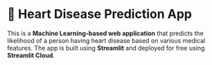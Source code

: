 # 💓 Heart Disease Prediction App

This is a **Machine Learning-based web application** that predicts the likelihood of a person having heart disease based on various medical features. The app is built using **Streamlit** and deployed for free using **Streamlit Cloud**.
